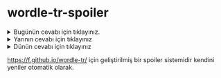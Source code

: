 # wordle-tr-spoiler

<details>
  <summary>Bugünün cevabı için tıklayınız.</summary>
  <br>
    <b> yivli </b>
</details>

<details>
  <summary>Yarının cevabı için tıklayınız</summary>
  <br>
   <b> lasta </b>
</details>

<details>
  <summary>Dünün cevabı için tıklayınız </summary>
  <br>
  <b> içyüz </b>
</details>

https://f.github.io/wordle-tr/ için geliştirilmiş bir spoiler sistemidir kendini yeniler otomatik olarak.

